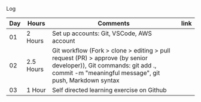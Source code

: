 Log

 Day | Hours | Comments| link |
|--|--|--| --|
| 01   |  2 Hours | Set up accounts: Git, VSCode, AWS account| |
| 02   |  2.5 Hours | Git workflow (Fork > clone > editing > pull request (PR) > approve (by senior developer)), Git commands: git add ., commit -m "meaningful message", git push, Markdown syntax| |
| 03   |  1 Hour | Self directed learning exercise on Github| |